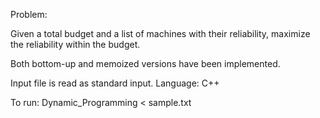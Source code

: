 Problem:

Given a total budget and a list of machines with their reliability, maximize the reliability within the budget.

Both bottom-up and memoized versions have been implemented.

Input file is read as standard input.
Language: C++

To run:
Dynamic_Programming < sample.txt
